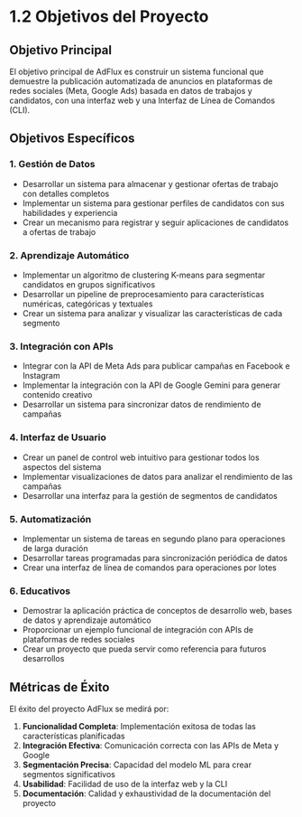 # 1.2 Objetivos del Proyecto

## Objetivo Principal

El objetivo principal de AdFlux es construir un sistema funcional que demuestre la publicación automatizada de anuncios en plataformas de redes sociales (Meta, Google Ads) basada en datos de trabajos y candidatos, con una interfaz web y una Interfaz de Línea de Comandos (CLI).

## Objetivos Específicos

### 1. Gestión de Datos

- Desarrollar un sistema para almacenar y gestionar ofertas de trabajo con detalles completos
- Implementar un sistema para gestionar perfiles de candidatos con sus habilidades y experiencia
- Crear un mecanismo para registrar y seguir aplicaciones de candidatos a ofertas de trabajo

### 2. Aprendizaje Automático

- Implementar un algoritmo de clustering K-means para segmentar candidatos en grupos significativos
- Desarrollar un pipeline de preprocesamiento para características numéricas, categóricas y textuales
- Crear un sistema para analizar y visualizar las características de cada segmento

### 3. Integración con APIs

- Integrar con la API de Meta Ads para publicar campañas en Facebook e Instagram
- Implementar la integración con la API de Google Gemini para generar contenido creativo
- Desarrollar un sistema para sincronizar datos de rendimiento de campañas

### 4. Interfaz de Usuario

- Crear un panel de control web intuitivo para gestionar todos los aspectos del sistema
- Implementar visualizaciones de datos para analizar el rendimiento de las campañas
- Desarrollar una interfaz para la gestión de segmentos de candidatos

### 5. Automatización

- Implementar un sistema de tareas en segundo plano para operaciones de larga duración
- Desarrollar tareas programadas para sincronización periódica de datos
- Crear una interfaz de línea de comandos para operaciones por lotes

### 6. Educativos

- Demostrar la aplicación práctica de conceptos de desarrollo web, bases de datos y aprendizaje automático
- Proporcionar un ejemplo funcional de integración con APIs de plataformas de redes sociales
- Crear un proyecto que pueda servir como referencia para futuros desarrollos

## Métricas de Éxito

El éxito del proyecto AdFlux se medirá por:

1. **Funcionalidad Completa**: Implementación exitosa de todas las características planificadas
2. **Integración Efectiva**: Comunicación correcta con las APIs de Meta y Google
3. **Segmentación Precisa**: Capacidad del modelo ML para crear segmentos significativos
4. **Usabilidad**: Facilidad de uso de la interfaz web y la CLI
5. **Documentación**: Calidad y exhaustividad de la documentación del proyecto
